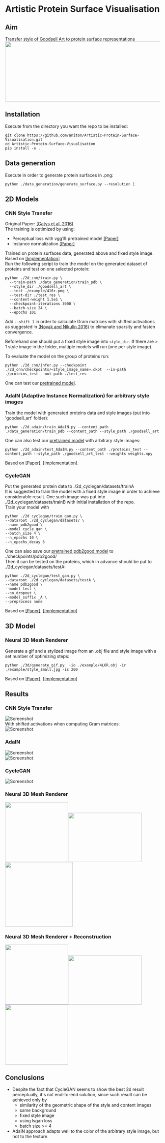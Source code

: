 # Artistic Protein Surface Visualisation
## Aim
Transfer style of [Goodsell Art](https://ccsb.scripps.edu/goodsell/) to protein surface representations <br>
<img src="./pipeline.jpg" width="605" height="195">
## Installation

Execute from the directory you want the repo to be installed:

```
git clone https://github.com/aniton/Artistic-Protein-Surface-Visualisation.git
cd Artistic-Protein-Surface-Visualisation
pip install -e .
```
## Data generation
Execute in order to generate protein surfaces in .png:
```
python ./data_generation/generate_surface.py --resolution 1
```
## 2D Models

### CNN Style Transfer 
Original Paper: [(Gatys et al. 2016)](https://openaccess.thecvf.com/content_cvpr_2016/papers/Gatys_Image_Style_Transfer_CVPR_2016_paper.pdf) <br>
The training is optimized by using:
- Perceptual loss with vgg19 pretrained model [[Paper]](https://arxiv.org/pdf/1603.08155.pdf)
- Instance normalization [[Paper]](https://arxiv.org/pdf/1607.08022.pdf) <br>

Trained on protein surfaces data, generated above and fixed style image. <br>
Based on [[Implementation]](https://github.com/lengstrom/fast-style-transfer) <br>
Run the following script to train the model on the generated dataset of proteins and test on one selected protein:

```
python ./2d_cnn/train.py \
  --train-path ./data_generation/train_pdb \
  --style_dir ./goodsell_art \
  --test ./example/4l6r.png \
  --test-dir ./test_res \
  --content-weight 1.5e1 \
  --checkpoint-iterations 3000 \
  --batch-size 24 \
  --epochs 101
  ``` 
 Add  `--shift 1` in order to calculate Gram matrices with shifted activations as suggested in [(Novak and Nikulin 2016)](https://arxiv.org/pdf/1605.04603.pdf) to elimanate sparsity and fasten convergence. <br>
 
Beforehand one should put a fixed style image into `style_dir`. If there are > 1 style image in the folder, multiple models will run (one per style image). <br>

To evaluate the model on the group of proteins run:
  ```
python ./2d_cnn/infer.py --checkpoint ./2d_cnn/checkpoints/<style_image_name>.ckpt  --in-path ./proteins_test --out-path ./test_res
```
One can test our [pretrained model](https://drive.google.com/file/d/1PlojX81FAqd1EZCY6yaTV2FcpE2YekaY/view?usp=sharing).
### AdaIN (Adaptive Instance Normalization) for arbitrary style images
Train the model with generated proteins data and style images (put into 'goodsell_art' folder):
```
python ./2d_adain/train_AdaIN.py --content_path ./data_generation/train_pdb --content_path --style_path ./goodsell_art
 ``` 
 One can also test our [pretrained model](https://drive.google.com/file/d/1m6n_rV0RBduJCUiG_nXzkLQUkmtnxd8k/view?usp=sharing) with arbitrary style images:
 ```
python ./2d_adain/test_AdaIN.py --content_path ./proteins_test --content_path --style_path ./goodsell_art_test --weights weights.npy
 ``` 
 
Based on [[Paper]](https://arxiv.org/pdf/1703.06868.pdf), [[Implementation]](https://github.com/JunbinWang/Tensorflow-Style-Transfer-with-Adain).

### CycleGAN
Put the generated protein data to  ./2d_cyclegan/datasets/trainA <br>
It is suggested to train the model with a fixed style image in order to achieve considerable result. One such image was put into ./2d_cyclegan/datasets/trainB with initial installation of the repo. <br>
Train your model with
```
python ./2d_cyclegan/train_gan.py \
--dataroot ./2d_cyclegan/datasets/ \
--name pdb2good \
--model cycle_gan \
--batch_size 4 \
--n_epochs 10 \
--n_epochs_decay 5
 ``` 
One can also save our [pretrained pdb2good model](https://drive.google.com/file/d/1jcHCqAkI5xWj4GfYgkqKnUBXGh9nbHHZ/view?usp=sharing) to ./checkpoints/pdb2good/ <br> Then it can be tested on the proteins, which in advance should be put to ./2d_cyclegan/datasets/testA:
```
python ./2d_cyclegan/test_gan.py \
--dataroot ./2d_cyclegan/datasets/testA \
--name pdb2good \
--model test \
--no_dropout \
--model_suffix _A \
--preprocess none
 ``` 
 Based on [[Paper]](https://arxiv.org/pdf/1703.10593.pdf), [[Implementation]](https://github.com/junyanz/pytorch-CycleGAN-and-pix2pix)
 ## 3D Model
 ### Neural 3D Mesh Renderer
 Generate a gif and a stylized image from an .obj file and style image with a set number of optimizing steps:
 ```
 python ./3d/generate_gif.py  -io ./example/4L6R.obj -ir ./example/style_small.jpg -is 200
 ```
 Based on [[Paper]](https://arxiv.org/abs/1711.07566), [[Implementation]](https://github.com/hiroharu-kato/neural_renderer)
 ## Results
 ### CNN Style Transfer
![Screenshot](./results/cnn.png) <br>
With shifted activations when computing Gram matrices: <br>
![Screenshot](./results/shift.png) 
 ### AdaIN
 ![Screenshot](./results/ada1.png) <br>
  ![Screenshot](./results/ada2.png) 
 ### CycleGAN
 ![Screenshot](./results/gan_new.png) <br>

### Neural 3D Mesh Renderer
<img src="./example/obj.gif" width="205" height="195"><img src="./example/style.png" width="240" height="160"><img src="./example/mesh22d.png" width="220" height="210">
 ### Neural 3D Mesh Renderer + Reconstruction
<img src="./example/obj.gif" width="205" height="195"><img src="./example/style.png" width="240" height="160"><img src="./results/result3d.gif" width="205" height="195"> <br>
 ## Conclusions
 - Despite the fact that CycleGAN seems to show the best 2d result perceptually, it's not end-to-end solution, since such result can be achieved only by
     - similarity of the geometric shape of the style and content images
     - same background
     - fixed style image
     - using lsgan loss
     - batch size >= 4 
- AdaIN approach adapts well to the color of the arbitrary style image, but not to the texture.  
